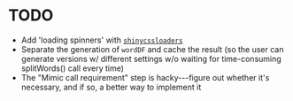 # TODO

- Add 'loading spinners' with [`shinycssloaders`](https://cran.r-project.org/web/packages/shinycssloaders/index.html)
- Separate the generation of `wordDF` and cache the result (so the user can generate versions w/ different settings w/o waiting for time-consuming splitWords() call every time)
- The "Mimic call requirement" step is hacky---figure out whether it's necessary, and if so, a better way to implement it
